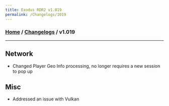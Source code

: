 ```yaml
---
title: Exodus RDR2 v1.019
permalink: /Changelogs/1019
---
```

### [Home](/) / [Changelogs](/Changelogs) / v1.019
---
## Network
- Changed Player Geo Info processing, no longer requires a new session to pop up

## Misc
- Addressed an issue with Vulkan
